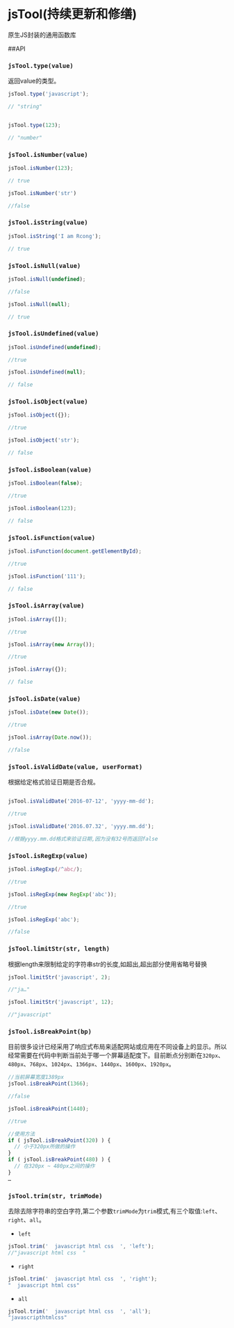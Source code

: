 # jsTool(持续更新和修缮)
原生JS封装的通用函数库

##API

### ```jsTool.type(value)```
返回value的类型。
```javascript
jsTool.type('javascript'); 

// "string"


jsTool.type(123); 

// "number"
```

### ```jsTool.isNumber(value)```
```javascript
jsTool.isNumber(123); 

// true

jsTool.isNumber('str')

//false
```

### ```jsTool.isString(value)```
```javascript
jsTool.isString('I am Rcong'); 

// true
```

### ```jsTool.isNull(value)```
```javascript
jsTool.isNull(undefined); 

//false

jsTool.isNull(null); 

// true
```

### ```jsTool.isUndefined(value)```
```javascript
jsTool.isUndefined(undefined); 

//true

jsTool.isUndefined(null); 

// false
```

### ```jsTool.isObject(value)```
```javascript
jsTool.isObject({}); 

//true

jsTool.isObject('str'); 

// false
```

### ```jsTool.isBoolean(value)```
```javascript
jsTool.isBoolean(false); 

//true

jsTool.isBoolean(123); 

// false
```

### ```jsTool.isFunction(value)```
```javascript
jsTool.isFunction(document.getElementById);

//true

jsTool.isFunction('111'); 

// false
```

### ```jsTool.isArray(value)```
```javascript
jsTool.isArray([]);

//true

jsTool.isArray(new Array());

//true

jsTool.isArray({}); 

// false
```

### ```jsTool.isDate(value)```
```javascript
jsTool.isDate(new Date());

//true

jsTool.isArray(Date.now());

//false
```

### ```jsTool.isValidDate(value, userFormat)```
根据给定格式验证日期是否合规。
```javascript

jsTool.isValidDate('2016-07-12', 'yyyy-mm-dd');

//true

jsTool.isValidDate('2016.07.32', 'yyyy.mm.dd');

//根据yyyy.mm.dd格式来验证日期,因为没有32号而返回false
```

### ```jsTool.isRegExp(value)```
```javascript
jsTool.isRegExp(/^abc/);

//true

jsTool.isRegExp(new RegExp('abc'));

//true

jsTool.isRegExp('abc');

//false
```

### ```jsTool.limitStr(str, length)```
根据length来限制给定的字符串str的长度,如超出,超出部分使用省略号替换
```javascript
jsTool.limitStr('javascript', 2);

//"ja…"

jsTool.limitStr('javascript', 12);

//"javascript"
```

### ```jsTool.isBreakPoint(bp)```
目前很多设计已经采用了响应式布局来适配网站或应用在不同设备上的显示。所以经常需要在代码中判断当前处于哪一个屏幕适配度下。目前断点分别断在```320px```、```480px```、```768px```、```1024px```、```1366px```、```1440px```、```1600px```、```1920px```。
```javascript
//当前屏幕宽度1389px
jsTool.isBreakPoint(1366);

//false

jsTool.isBreakPoint(1440);

//true

//使用方法
if ( jsTool.isBreakPoint(320) ) {
  // 小于320px所做的操作
}
if ( jsTool.isBreakPoint(480) ) {
  // 在320px ~ 480px之间的操作
}
…
```

### ```jsTool.trim(str, trimMode)```
去除去除字符串的空白字符,第二个参数```trimMode```为```trim```模式,有三个取值:```left```、```right```、```all```。
* ```left```

```javascript
jsTool.trim('  javascript html css  ', 'left');
//"javascript html css  "
```

* ```right```

```javascript
jsTool.trim('  javascript html css  ', 'right');
"  javascript html css"
```

* ```all```

```javascript
jsTool.trim('  javascript html css  ', 'all');
"javascripthtmlcss"
```
